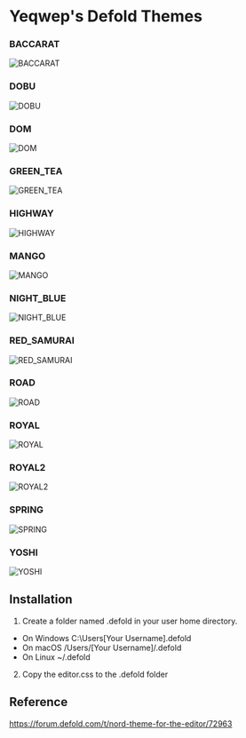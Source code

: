 # Yeqwep's Defold Themes
### BACCARAT
![BACCARAT](https://github.com/yeqwep/Yeqwep_Defold_Skins/blob/main/sample_img/BACCARAT.png)
### DOBU
![DOBU](https://github.com/yeqwep/Yeqwep_Defold_Skins/blob/main/sample_img/DOBU.png)
### DOM
![DOM](https://github.com/yeqwep/Yeqwep_Defold_Skins/blob/main/sample_img/DOM.png)
### GREEN_TEA
![GREEN_TEA](https://github.com/yeqwep/Yeqwep_Defold_Skins/blob/main/sample_img/GREEN_TEA.png)
### HIGHWAY
![HIGHWAY](https://github.com/yeqwep/Yeqwep_Defold_Skins/blob/main/sample_img/HIGHWAY.png)
### MANGO
![MANGO](https://github.com/yeqwep/Yeqwep_Defold_Skins/blob/main/sample_img/MANGO.png)
### NIGHT_BLUE
![NIGHT_BLUE](https://github.com/yeqwep/Yeqwep_Defold_Skins/blob/main/sample_img/NIGHT_BLUE.png)
### RED_SAMURAI
![RED_SAMURAI](https://github.com/yeqwep/Yeqwep_Defold_Skins/blob/main/sample_img/RED_SAMURAI.png)
### ROAD
![ROAD](https://github.com/yeqwep/Yeqwep_Defold_Skins/blob/main/sample_img/ROAD.png)
### ROYAL
![ROYAL](https://github.com/yeqwep/Yeqwep_Defold_Skins/blob/main/sample_img/ROYAL.png)
### ROYAL2
![ROYAL2](https://github.com/yeqwep/Yeqwep_Defold_Skins/blob/main/sample_img/ROYAL2.png)
### SPRING
![SPRING](https://github.com/yeqwep/Yeqwep_Defold_Skins/blob/main/sample_img/SPRING.png)
### YOSHI
![YOSHI](https://github.com/yeqwep/Yeqwep_Defold_Skins/blob/main/sample_img/YOSHI.png)
## Installation
1. Create a folder named .defold in your user home directory.
 * On Windows C:\Users\[Your Username]\.defold
 * On macOS /Users/[Your Username]/.defold
 * On Linux ~/.defold
2. Copy the editor.css to the .defold folder

## Reference
https://forum.defold.com/t/nord-theme-for-the-editor/72963
